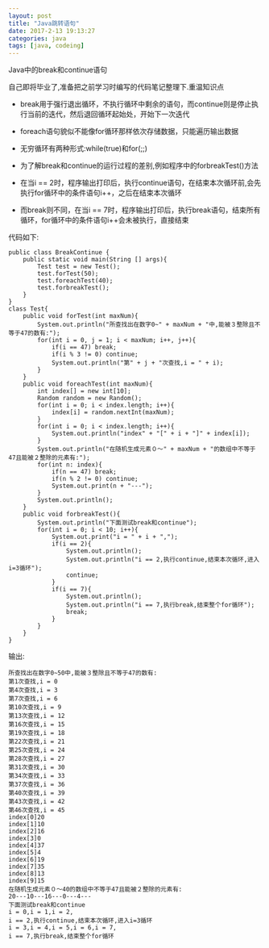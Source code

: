 ```yaml
---
layout: post
title: "Java跳转语句"
date: 2017-2-13 19:13:27
categories: java
tags: [java, codeing]
---
```


Java中的break和continue语句

自己即将毕业了,准备把之前学习时编写的代码笔记整理下.重温知识点

* break用于强行退出循环，不执行循环中剩余的语句，而continue则是停止执行当前的迭代，然后退回循环起始处，开始下一次迭代

* foreach语句貌似不能像for循环那样依次存储数据，只能遍历输出数据

* 无穷循环有两种形式:while(true)和for(;;)

* 为了解break和continue的运行过程的差别,例如程序中的forbreakTest()方法

<!-- more -->

* 在当i == 2时，程序输出打印后，执行continue语句，在结束本次循环前,会先执行for循环中的条件语句i++，之后在结束本次循环

* 而break则不同，在当i == 7时，程序输出打印后，执行break语句，结束所有循环，for循环中的条件语句i++会未被执行，直接结束

代码如下:
	
	public class BreakContinue {
		public static void main(String [] args){
			Test test = new Test();
			test.forTest(50);
			test.foreachTest(40);
			test.forbreakTest();
		}
	}
	class Test{
		public void forTest(int maxNum){
			System.out.println("所查找出在数字0~" + maxNum + "中,能被３整除且不等于47的数有:");
			for(int i = 0, j = 1; i < maxNum; i++, j++){
				if(i == 47) break;
				if(i % 3 != 0) continue;
				System.out.println("第" + j + "次查找,i = " + i);
			}
		}
		public void foreachTest(int maxNum){
			int index[] = new int[10];
			Random random = new Random();
			for(int i = 0; i < index.length; i++){
				index[i] = random.nextInt(maxNum);
			}
			for(int i = 0; i < index.length; i++){
				System.out.println("index" + "[" + i + "]" + index[i]);
			}
			System.out.println("在随机生成元素０～" + maxNum + "的数组中不等于47且能被２整除的元素有:");
			for(int n: index){
				if(n == 47) break;
				if(n % 2 != 0) continue;
				System.out.print(n + "---");
			}
			System.out.println();
		}
		public void forbreakTest(){
			System.out.println("下面测试break和continue");
			for(int i = 0; i < 10; i++){
				System.out.print("i = " + i + ",");
				if(i == 2){
					System.out.println();
					System.out.println("i == 2,执行continue,结束本次循环,进入i=3循环");
					continue;
				}
				if(i == 7){
					System.out.println();
					System.out.println("i == 7,执行break,结束整个for循环");
					break;
				}
			}
		}
	}
 
输出:

	所查找出在数字0~50中,能被３整除且不等于47的数有:
	第1次查找,i = 0
	第4次查找,i = 3
	第7次查找,i = 6
	第10次查找,i = 9
	第13次查找,i = 12
	第16次查找,i = 15
	第19次查找,i = 18
	第22次查找,i = 21
	第25次查找,i = 24
	第28次查找,i = 27
	第31次查找,i = 30
	第34次查找,i = 33
	第37次查找,i = 36
	第40次查找,i = 39
	第43次查找,i = 42
	第46次查找,i = 45
	index[0]20
	index[1]10
	index[2]16
	index[3]0
	index[4]37
	index[5]4
	index[6]19
	index[7]35
	index[8]13
	index[9]15
	在随机生成元素０～40的数组中不等于47且能被２整除的元素有:
	20---10---16---0---4---
	下面测试break和continue
	i = 0,i = 1,i = 2,
	i == 2,执行continue,结束本次循环,进入i=3循环
	i = 3,i = 4,i = 5,i = 6,i = 7,
	i == 7,执行break,结束整个for循环



